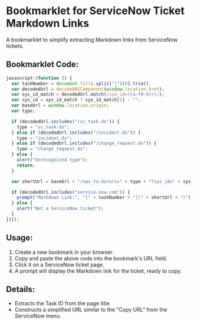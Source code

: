 # Bookmarklet for ServiceNow Ticket Markdown Links

A bookmarklet to simplify extracting Markdown links from ServiceNow tickets.

## Bookmarklet Code:

```javascript
javascript:(function () {
  var taskNumber = document.title.split("|")[0].trim();
  var decodedUrl = decodeURIComponent(window.location.href);
  var sys_id_match = decodedUrl.match(/sys_id=([a-f0-9]+)/);
  var sys_id = sys_id_match ? sys_id_match[1] : "";
  var baseUrl = window.location.origin;
  var type;

  if (decodedUrl.includes("/sc_task.do")) {
    type = "sc_task.do";
  } else if (decodedUrl.includes("/incident.do")) {
    type = "incident.do";
  } else if (decodedUrl.includes("/change_request.do")) {
    type = "change_request.do";
  } else {
    alert("Unrecognized type");
    return;
  }

  var shortUrl = baseUrl + "/nav_to.do?uri=" + type + "?sys_id=" + sys_id;

  if (decodedUrl.includes("service-now.com")) {
    prompt("Markdown Link:", "[" + taskNumber + "](" + shortUrl + ")");
  } else {
    alert("Not a ServiceNow ticket");
  }
})();
```


## Usage:

1. Create a new bookmark in your browser.
2. Copy and paste the above code into the bookmark's URL field.
3. Click it on a ServiceNow ticket page.
4. A prompt will display the Markdown link for the ticket, ready to copy.

## Details:

- Extracts the Task ID from the page title.
- Constructs a simplified URL similar to the "Copy URL" from the ServiceNow menu.

